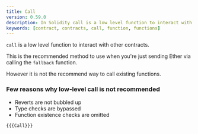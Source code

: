 ```yaml
---
title: Call
version: 0.59.0
description: In Solidity call is a low level function to interact with other contracts
keywords: [contract, contracts, call, function, functions]
---
```


`call` is a low level function to interact with other contracts.

This is the recommended method to use when you're just sending Ether via calling the `fallback` function.

However it is not the recommend way to call existing functions.

### Few reasons why low-level call is not recommended

- Reverts are not bubbled up
- Type checks are bypassed
- Function existence checks are omitted

```solidity
{{{Call}}}
```
